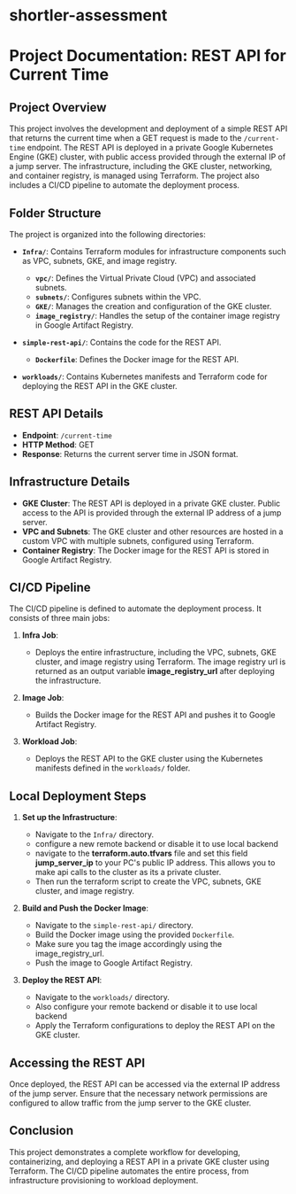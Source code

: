 
# shortler-assessment

# Project Documentation: REST API for Current Time

## Project Overview
This project involves the development and deployment of a simple REST API that returns the current time when a GET request is made to the `/current-time` endpoint. The REST API is deployed in a private Google Kubernetes Engine (GKE) cluster, with public access provided through the external IP of a jump server. The infrastructure, including the GKE cluster, networking, and container registry, is managed using Terraform. The project also includes a CI/CD pipeline to automate the deployment process.

## Folder Structure

The project is organized into the following directories:

- **`Infra/`**: Contains Terraform modules for infrastructure components such as VPC, subnets, GKE, and image registry.
  - **`vpc/`**: Defines the Virtual Private Cloud (VPC) and associated subnets.
  - **`subnets/`**: Configures subnets within the VPC.
  - **`GKE/`**: Manages the creation and configuration of the GKE cluster.
  - **`image_registry/`**: Handles the setup of the container image registry in Google Artifact Registry.

- **`simple-rest-api/`**: Contains the code for the REST API.
  - **`Dockerfile`**: Defines the Docker image for the REST API.

- **`workloads/`**: Contains Kubernetes manifests and Terraform code for deploying the REST API in the GKE cluster.

## REST API Details

- **Endpoint**: `/current-time`
- **HTTP Method**: GET
- **Response**: Returns the current server time in JSON format.

## Infrastructure Details

- **GKE Cluster**: The REST API is deployed in a private GKE cluster. Public access to the API is provided through the external IP address of a jump server.
- **VPC and Subnets**: The GKE cluster and other resources are hosted in a custom VPC with multiple subnets, configured using Terraform.
- **Container Registry**: The Docker image for the REST API is stored in Google Artifact Registry.

## CI/CD Pipeline

The CI/CD pipeline is defined to automate the deployment process. It consists of three main jobs:

1. **Infra Job**:
   - Deploys the entire infrastructure, including the VPC, subnets, GKE cluster, and image registry using Terraform. The image registry url is returned as an output variable **image_registry_url** after deploying the infrastructure.
  
2. **Image Job**:
   - Builds the Docker image for the REST API and pushes it to Google Artifact Registry.

3. **Workload Job**:
   - Deploys the REST API to the GKE cluster using the Kubernetes manifests defined in the `workloads/` folder.

## Local Deployment Steps

1. **Set up the Infrastructure**:
   - Navigate to the `Infra/` directory.
   - configure a new remote backend or disable it to use local backend
   - navigate to the **terraform.auto.tfvars** file and set this field **jump_server_ip** to your PC's public IP address. This allows you to make api calls to the cluster as its a private cluster.
   - Then run the terraform script to create the VPC, subnets, GKE cluster, and image registry.

2. **Build and Push the Docker Image**:
   - Navigate to the `simple-rest-api/` directory.
   - Build the Docker image using the provided `Dockerfile`.
   - Make sure you tag the image accordingly using the image_registry_url.
   - Push the image to Google Artifact Registry.

3. **Deploy the REST API**:
   - Navigate to the `workloads/` directory.
   - Also configure your remote backend or disable it to use local backend
   - Apply the Terraform configurations to deploy the REST API on the GKE cluster.

## Accessing the REST API

Once deployed, the REST API can be accessed via the external IP address of the jump server. Ensure that the necessary network permissions are configured to allow traffic from the jump server to the GKE cluster.

## Conclusion

This project demonstrates a complete workflow for developing, containerizing, and deploying a REST API in a private GKE cluster using Terraform. The CI/CD pipeline automates the entire process, from infrastructure provisioning to workload deployment.















